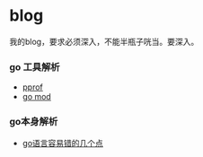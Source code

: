 # blog
我的blog，要求必须深入，不能半瓶子咣当。要深入。

### go 工具解析
- [pprof](https://github.com/googege/blog/tree/master/go/tool/pprof/README.md)
- [go mod](https://github.com/googege/blog/tree/master/go/tool/goMod/README.md)
### go本身解析
- [go语言容易错的几个点](https://github.com/googege/blog/tree/master/go/go/import/README.md)